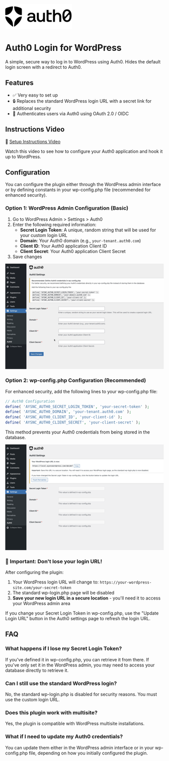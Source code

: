 ![Auth0 Logo](assets/auth0-logo.svg)

# Auth0 Login for WordPress

A simple, secure way to log in to WordPress using Auth0. Hides the default login screen with a redirect to Auth0.

## Features

- ✅ Very easy to set up
- 🔒 Replaces the standard WordPress login URL with a secret link for additional security
- 🔑 Authenticates users via Auth0 using OAuth 2.0 / OIDC

## Instructions Video

🍿 [Setup Instructions Video](https://vimeo.com/1104092077)

Watch this video to see how to configure your Auth0 application and hook it up to WordPress.

## Configuration

You can configure the plugin either through the WordPress admin interface or by defining constants in your wp-config.php file (recommended for enhanced security).

### Option 1: WordPress Admin Configuration (Basic)

1. Go to WordPress Admin > Settings > Auth0
2. Enter the following required information:
   - **Secret Login Token**: A unique, random string that will be used for your custom login URL
   - **Domain**: Your Auth0 domain (e.g., `your-tenant.auth0.com`)
   - **Client ID**: Your Auth0 application Client ID
   - **Client Secret**: Your Auth0 application Client Secret
3. Save changes

![WordPress Admin Settings Screenshot](assets/screenshot-1.png)

### Option 2: wp-config.php Configuration (Recommended)

For enhanced security, add the following lines to your wp-config.php file:

```php
// Auth0 Configuration
define( 'AYSNC_AUTH0_SECRET_LOGIN_TOKEN', 'your-secret-token' );
define( 'AYSNC_AUTH0_DOMAIN', 'your-tenant.auth0.com' );
define( 'AYSNC_AUTH0_CLIENT_ID', 'your-client-id' );
define( 'AYSNC_AUTH0_CLIENT_SECRET', 'your-client-secret' );
```

This method prevents your Auth0 credentials from being stored in the database.

![WordPress Config Settings Screenshot](assets/screenshot-2.png)

### 🚨 Important: Don't lose your login URL!

After configuring the plugin:

1. Your WordPress login URL will change to: `https://your-wordpress-site.com/your-secret-token`
2. The standard wp-login.php page will be disabled
3. **Save your new login URL in a secure location** - you'll need it to access your WordPress admin area

If you change your Secret Login Token in wp-config.php, use the "Update Login URL" button in the Auth0 settings page to refresh the login URL.

## FAQ

### What happens if I lose my Secret Login Token?

If you've defined it in wp-config.php, you can retrieve it from there. If you've only set it in the WordPress admin, you may need to access your database directly to retrieve it.

### Can I still use the standard WordPress login?

No, the standard wp-login.php is disabled for security reasons. You must use the custom login URL.

### Does this plugin work with multisite?

Yes, the plugin is compatible with WordPress multisite installations.

### What if I need to update my Auth0 credentials?

You can update them either in the WordPress admin interface or in your wp-config.php file, depending on how you initially configured the plugin.
